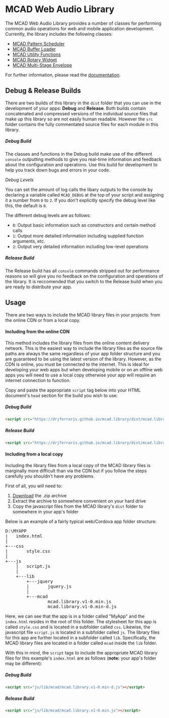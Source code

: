 # MCAD Web Audio Library 

The MCAD Web Audio Library provides a number of classes for performing common audio operations for web and mobile application development. Currently, the library includes the following classes:

  - [MCAD Pattern Scheduler](doc/Scheduler.html)
  - [MCAD Buffer Loader](doc/BufferLoader.html)
  - [MCAD Utility Functions](doc/mcad.html)
  - [MCAD Rotary Widget](doc/Rotary.html)
  - [MCAD Multi-Stage Envelope](doc/Mseg.html)
  
For further information, please read the [documentation](doc/index.html).

## **Debug & Release Builds**

There are two builds of this library in the `dist` folder that you can use in the development of your apps: **Debug** and **Release**. Both builds contain concatenated and compressed versions of the individual source files that make up this library so are not easily human readable. However the `src` folder contains the fully commentated source files for each module in this library.

##### **Debug Build**

The classes and functions in the Debug build make use of the different `console` outputting methods to give you real-time information and feedback about the configuration and operations. Use this build for development to help you track down bugs and errors in your code.

*Debug Levels*

You can set the amount of log calls the libary outputs to the console by declaring a variable called `MCAD_DEBUG` at the top of your script and assigning it a number from `0` to `2`. If you don't explicitly specify the debug level like this, the default is `0`.

The different debug levels are as follows:

* `0`: Output basic information such as constructors and certain method calls
* `1`: Output more detailed information including supplied function arguments, etc.
* `2`: Output very detailed information including low-level operations

##### **Release Build**

The Release build has all `console` commands stripped out for performance reasons so will give you no feedback on the configuration and operations of the library. It is reccomended that you switch to the Release build when you are ready to distribute your app. 

## **Usage**

There are two ways to include the MCAD library files in your projects: from the online CDN or from a local copy.

#### **Including from the online CDN**

This method includes the library files from the online content delivery network. This is the easiest way to include the library files as the source file paths are always the same regardless of your app folder structure and you are guaranteed to be using the latest version of the library. However, as the CDN is online, you must be connected to the internet. This is ideal for developing your web apps but when developing mobile or on an offline web apps you will need to use a local copy otherwise your app will require an internet connection to function.

Copy and paste the appropriate `script` tag below into your HTML document's `head` section for the build you wish to use:

##### **Debug Build**

```html
<script src="https://drjferraris.github.io/mcad.library/dist/mcad.library.v1-0.min-d.js"></script>
```

##### **Release Build**

```html
<script src="https://drjferraris.github.io/mcad.library/dist/mcad.library.v1-0.min.js"></script>
```

#### **Including from a local copy**

Including the library files from a local copy of the MCAD library files is marginally more difficult than via the CDN but if you follow the steps carefully you shouldn't have any problems. 

First of all, you will need to:

1. [Download](https://github.com/drjferraris/mcad.library/zipball/master) the .zip archive
2. Extract the archive to somewhere convenient on your hard drive
3. Copy the javascript files from the MCAD library's `dist` folder to somewhere in your app's folder

Below is an example of a fairly typical web/Cordova app folder structure:

<pre>
D:\MYAPP
|   index.html
|
+---css
|       style.css
|
+---js
    |   script.js
    |
    +---lib
        +---jquery
        |       jquery.js
        |
        +---mcad
                mcad.library.v1-0.min.js
				mcad.library.v1-0.min-d.js
</pre>

Here, we can see that the app is in a folder called "MyApp" and the `index.html` resides in the root of this folder. The stylesheet for this app is called `style.css` and is located in a subfolder called `css`. Likewise, the javascript file `script.js` is located in a subfolder called `js`. The library files for this app are further located in a subfolder called `lib`. Specifically, the MCAD library files are located in a folder called `mcad` inside the `lib` folder.

With this in mind, the `script` tags to include the appropriate MCAD library files for this example's `index.html` are as follows (**note:** your app's folder may be different):

##### **Debug Build**

```html
<script src="js/lib/mcad/mcad.library.v1-0.min-d.js"></script>
```

##### **Release Build**

```html
<script src="js/lib/mcad/mcad.library.v1-0.min.js"></script>
```

